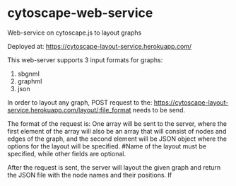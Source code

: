 # cytoscape-web-service
Web-service on cytoscape.js to layout graphs

Deployed at:
https://cytoscape-layout-service.herokuapp.com/

This web-server supports 3 input formats for graphs:
1. sbgnml
2. graphml
3. json

In order to layout any graph, POST request to the: https://cytoscape-layout-service.herokuapp.com/layout/:file_format needs to be send.

The format of the request is:
One array will be sent to the server, where the first element of the array will also be an array that will consist of nodes and edges of the graph, and the second element will be JSON object where the options for the layout will be specified. #Name of the layout must be specified, while other fields are optional.

After the request is sent, the server will layout the given graph and return the JSON file with the node names and their positions.
If 

